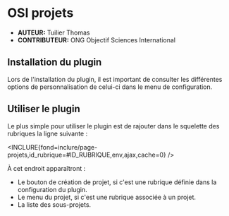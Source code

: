 
# OSI projets

- **AUTEUR:** Tuilier Thomas
- **CONTRIBUTEUR:** ONG Objectif Sciences International

## Installation du plugin

Lors de l'installation du plugin, il est important de consulter les différentes options de personnalisation de celui-ci dans le menu de configuration.

## Utiliser le plugin

Le plus simple pour utiliser le plugin est de rajouter dans le squelette des rubriques la ligne suivante :

<INCLURE{fond=inclure/page-projets,id_rubrique=#ID_RUBRIQUE,env,ajax,cache=0} />

À cet endroit apparaîtront :
- Le bouton de création de projet, si c'est une rubrique définie dans la configuration du plugin.
- Le menu du projet, si c'est une rubrique associée à un projet.
- La liste des sous-projets.

